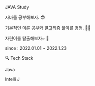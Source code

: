 JAVA Study

자바를 공부해보자. 😎

기본적인 이론 공부와 알고리즘 풀이를 병행. 👨‍💻

자린이를 탈출해보자~ 🙏

since : 2022.01.01 ~ 2022.1.23 

🔍 Tech Stack

Java

Intelli J